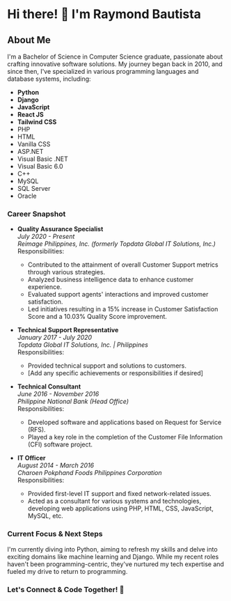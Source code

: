 # Hi there! 👋 I'm Raymond Bautista

## About Me

I'm a Bachelor of Science in Computer Science graduate, passionate about crafting innovative software solutions. My journey began back in 2010, and since then, I've specialized in various programming languages and database systems, including:

- **Python**
- **Django**
- **JavaScript**
- **React JS**
- **Tailwind CSS**
- PHP
- HTML
- Vanilla CSS
- ASP.NET
- Visual Basic .NET
- Visual Basic 6.0
- C++
- MySQL
- SQL Server
- Oracle

### Career Snapshot

- **Quality Assurance Specialist**  
  *July 2020 - Present*  
  *Reimage Philippines, Inc. (formerly Topdata Global IT Solutions, Inc.)*  
  Responsibilities:
  - Contributed to the attainment of overall Customer Support metrics through various strategies.
  - Analyzed business intelligence data to enhance customer experience.
  - Evaluated support agents' interactions and improved customer satisfaction.
  - Led initiatives resulting in a 15% increase in Customer Satisfaction Score and a 10.03% Quality Score improvement.

- **Technical Support Representative**  
  *January 2017 - July 2020*  
  *Topdata Global IT Solutions, Inc. | Philippines*  
  Responsibilities:
  - Provided technical support and solutions to customers.
  - [Add any specific achievements or responsibilities if desired]

- **Technical Consultant**  
  *June 2016 - November 2016*  
  *Philippine National Bank (Head Office)*  
  Responsibilities:
  - Developed software and applications based on Request for Service (RFS).
  - Played a key role in the completion of the Customer File Information (CFI) software project.

- **IT Officer**  
  *August 2014 - March 2016*  
  *Charoen Pokphand Foods Philippines Corporation*  
  Responsibilities:
  - Provided first-level IT support and fixed network-related issues.
  - Acted as a consultant for various systems and technologies, developing web applications using PHP, HTML, CSS, JavaScript, MySQL, etc.

### Current Focus & Next Steps

I'm currently diving into Python, aiming to refresh my skills and delve into exciting domains like machine learning and Django. While my recent roles haven't been programming-centric, they've nurtured my tech expertise and fueled my drive to return to programming.

### Let's Connect & Code Together! 🚀


<!---
mynameisrhay/mynameisrhay is a ✨ special ✨ repository because its `README.md` (this file) appears on your GitHub profile.
You can click the Preview link to take a look at your changes.
--->
